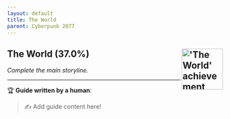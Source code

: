 ```yaml
---
layout: default
title: The World
parent: Cyberpunk 2077
---
```


## The World (37.0%) <img align="right" src="https://cdn.cloudflare.steamstatic.com/steamcommunity/public/images/apps/1091500/25c57ecea783efc3f9d04eec43401264ed5eb9b2.jpg" alt="'The World' achievement icon" width="96" height="96">

_Complete the main storyline._

---

:trophy: **Guide written by a human**:

> :writing_hand: Add guide content here!

